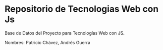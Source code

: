 # Repositorio de Tecnologias Web con Js

Base de Datos del Proyecto para Tecnologías Web con JS.

Nombres: Patricio Chávez, Andrés Guerra